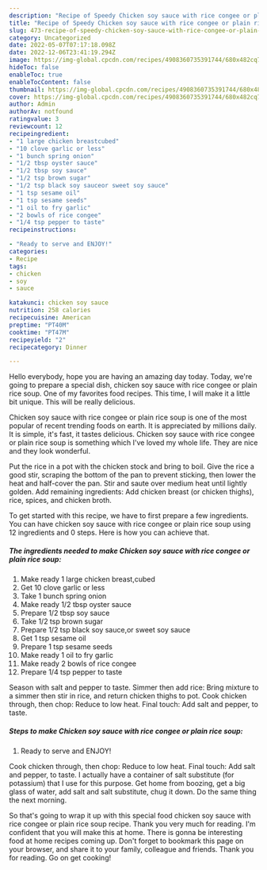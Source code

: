```yaml
---
description: "Recipe of Speedy Chicken soy sauce with rice congee or plain rice soup"
title: "Recipe of Speedy Chicken soy sauce with rice congee or plain rice soup"
slug: 473-recipe-of-speedy-chicken-soy-sauce-with-rice-congee-or-plain-rice-soup
category: Uncategorized
date: 2022-05-07T07:17:18.098Z
date: 2022-12-06T23:41:19.294Z
image: https://img-global.cpcdn.com/recipes/4908360735391744/680x482cq70/chicken-soy-sauce-with-rice-congee-or-plain-rice-soup-recipe-main-photo.jpg
hideToc: false
enableToc: true
enableTocContent: false
thumbnail: https://img-global.cpcdn.com/recipes/4908360735391744/680x482cq70/chicken-soy-sauce-with-rice-congee-or-plain-rice-soup-recipe-main-photo.jpg
cover: https://img-global.cpcdn.com/recipes/4908360735391744/680x482cq70/chicken-soy-sauce-with-rice-congee-or-plain-rice-soup-recipe-main-photo.jpg
author: Admin
authorAv: notfound
ratingvalue: 3
reviewcount: 12
recipeingredient:
- "1 large chicken breastcubed"
- "10 clove garlic or less"
- "1 bunch spring onion"
- "1/2 tbsp oyster sauce"
- "1/2 tbsp soy sauce"
- "1/2 tsp brown sugar"
- "1/2 tsp black soy sauceor sweet soy sauce"
- "1 tsp sesame oil"
- "1 tsp sesame seeds"
- "1 oil to fry garlic"
- "2 bowls of rice congee"
- "1/4 tsp pepper to taste"
recipeinstructions:

- "Ready to serve and ENJOY!"
categories:
- Recipe
tags:
- chicken
- soy
- sauce

katakunci: chicken soy sauce 
nutrition: 258 calories
recipecuisine: American
preptime: "PT40M"
cooktime: "PT47M"
recipeyield: "2"
recipecategory: Dinner

---
```



Hello everybody, hope you are having an amazing day today. Today, we're going to prepare a special dish, chicken soy sauce with rice congee or plain rice soup. One of my favorites food recipes. This time, I will make it a little bit unique. This will be really delicious.

Chicken soy sauce with rice congee or plain rice soup is one of the most popular of recent trending foods on earth. It is appreciated by millions daily. It is simple, it's fast, it tastes delicious. Chicken soy sauce with rice congee or plain rice soup is something which I've loved my whole life. They are nice and they look wonderful.

Put the rice in a pot with the chicken stock and bring to boil. Give the rice a good stir, scraping the bottom of the pan to prevent sticking, then lower the heat and half-cover the pan. Stir and saute over medium heat until lightly golden. Add remaining ingredients: Add chicken breast (or chicken thighs), rice, spices, and chicken broth.


To get started with this recipe, we have to first prepare a few ingredients. You can have chicken soy sauce with rice congee or plain rice soup using 12 ingredients and 0 steps. Here is how you can achieve that.

<!--inarticleads1-->

##### The ingredients needed to make Chicken soy sauce with rice congee or plain rice soup:

1. Make ready 1 large chicken breast,cubed
1. Get 10 clove garlic or less
1. Take 1 bunch spring onion
1. Make ready 1/2 tbsp oyster sauce
1. Prepare 1/2 tbsp soy sauce
1. Take 1/2 tsp brown sugar
1. Prepare 1/2 tsp black soy sauce,or sweet soy sauce
1. Get 1 tsp sesame oil
1. Prepare 1 tsp sesame seeds
1. Make ready 1 oil to fry garlic
1. Make ready 2 bowls of rice congee
1. Prepare 1/4 tsp pepper to taste


Season with salt and pepper to taste. Simmer then add rice: Bring mixture to a simmer then stir in rice, and return chicken thighs to pot. Cook chicken through, then chop: Reduce to low heat. Final touch: Add salt and pepper, to taste. 

<!--inarticleads2-->

##### Steps to make Chicken soy sauce with rice congee or plain rice soup:


1. Ready to serve and ENJOY!

Cook chicken through, then chop: Reduce to low heat. Final touch: Add salt and pepper, to taste. I actually have a container of salt substitute (for potassium) that I use for this purpose. Get home from boozing, get a big glass of water, add salt and salt substitute, chug it down. Do the same thing the next morning. 

So that's going to wrap it up with this special food chicken soy sauce with rice congee or plain rice soup recipe. Thank you very much for reading. I'm confident that you will make this at home. There is gonna be interesting food at home recipes coming up. Don't forget to bookmark this page on your browser, and share it to your family, colleague and friends. Thank you for reading. Go on get cooking!
